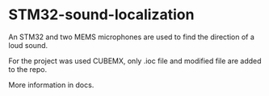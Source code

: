 # STM32-sound-localization
An STM32 and two MEMS microphones are used to find the direction of a loud sound.

For the project was used CUBEMX, only .ioc file and modified file are added to the repo.

More information in docs.
